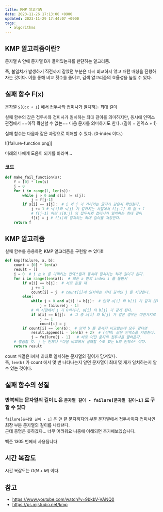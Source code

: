 ```yaml
---
title: KMP 알고리즘
date: 2023-11-26 17:13:00 +0900
updated: 2023-11-29 17:44:07 +0900
tags:
  - algorithms
---
```


## KMP 알고리즘이란?

문자열 A 안에 문자열 B가 들어있는지를 판단하는 알고리즘.

즉, 불일치가 발생하기 직전까지 같았던 부분은 다시 비교하지 않고 패턴 매칭을 진행하자는 것이다. 이를 통해 비교 횟수를 줄이고, 검색 알고리즘의 효율성을 높일 수 있다. 

## 실패 함수 F(x)

문자열 `S[0:x + 1]` 에서 접두사와 접미사가 일치하는 최대 길이

실패 함수의 값은 접두사와 접미사가 일치하는 최대 길이를 의미하지만, 동시에 인덱스 관점에서 ==아직 확신할 수 없는== 다음 문자를 의미하기도 한다. (길이 = 인덱스 + 1)

실패 함수는 다음과 같은 과정으로 이해할 수 있다. (0-index 이다.)

![[failure-function.png]]

미래의 나에게 도움이 되기를 바라며...

### 코드

```python
def make_fail_function(s):
	f = [0] * len(s)
	j = 0
	for i in range(1, len(s)):
		while j > 0 and s[i] != s[j]:
			j = f[j-1]
		if s[i] == s[j]:  # i 와 j 가 가리키는 글자가 같은지 확인한다.
			j += 1 # s[i]와 s[j] 가 같아지는 시점에서 f[j-1] 의 값 + 1 
			# f[j-1] 이란 s[0:j] 의 접두사와 접미사가 일치하는 최대 길이
			f[i] = j # f[i]에 일치하는 최대 길이를 저장한다.
	return f
```

## KMP 알고리즘

실패 함수를 응용하면 KMP 알고리즘을 구현할 수 있다!!

```python
def kmp(failure, a, b):  
    count = [0] * len(a)  
    result = []  
    j = 0  # j 는 b 를 가리키는 인덱스임과 동시에 일치하는 최대 길이가 된다.
    for i in range(len(a)):  # 모든 a 안의 index i 를 돌면서
        if a[i] == b[j]:  # 서로 같을 때
            j += 1  
            count[i] = j  # count[i]에 일치하는 최대 길이인 j 를 저장한다.
        else:  
            while j > 0 and a[i] != b[j]:  # 만약 a[i] 와 b[i] 가 같지 않다면 실패함수를 이용해서 계속해서 접두사와 접미사를 이동시킨다.
                j = failure[j - 1]  
            # 이 시점에서 j 가 0이거나, a[i] 와 b[j] 가 같게 된다.
            if a[i] == b[j]:  # 그 중 a[i] 와 b[j] 가 같은 경우는 마찬가지로 최대 길이를 저장해준다.
                j += 1  
                count[i] = j  
        if count[i] == len(b):  # 만약 b 를 끝까지 비교했는데 모두 같다면
            result.append(i - len(b) + 2)  # (선택) 같은 인덱스를 저장한다. (이때는 1-index 사용해서 +2를 해주었다. 취향 차이.)
            j = failure[j - 1]   # 바로 이전 문자의 접두사를 끌어온다.
    # 명심할 것. j 는 언제나 *다음 비교에서 실패할 수도 있는 b의 인덱스* 이다.
    return result
```

count 배열은 i에서 최대로 일치하는 문자열의 길이가 담겨있다.  
즉, `len(b)` 가 count 에서 몇 번 나타나는지 알면 문자열이 최대 몇 개가 일치하는지 알 수 있는 것이다. 

## 실패 함수의 성질

### 반복되는 문자열의 길이 L 은 `문자열 길이 - failure[문자열 길이-1]` 로 구할 수 있다

`failure[문자열 길이 - 1]` 은 맨 끝 문자까지의 부분 문자열에서 접두사이자 접미사인 최장 부분 문자열의 길이를 나타낸다.  
근데 증명은 못하겠다… 너무 어려워요 나중에 이해되면 추가해보겠습니다.

백준 1305 번에서 사용됩니다


## 시간 복잡도

시간 복잡도는 $O(N + M)$ 이다. 

## 참고

- https://www.youtube.com/watch?v=9bkbV-VANQ0
- https://ps.mjstudio.net/kmp